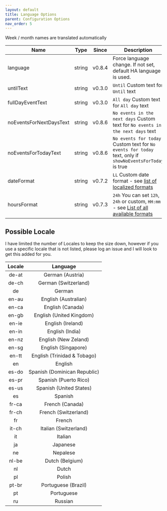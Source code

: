 ```yaml
---
layout: default
title: Language Options
parent: Configuration Options
nav_order: 5
---
```


Week / month names are translated automatically

| Name                    |  Type  | Since  | Description                                                                                                                               |
| ----------------------- | :----: | :----: | ----------------------------------------------------------------------------------------------------------------------------------------- |
| language                | string | v0.8.4 | Force language change. If not set, default HA language is used.                             |
| untilText               | string | v0.3.0 | `Until` Custom text for `Until` text                                                        |
| fullDayEventText        | string | v0.3.0 | `All day` Custom text for `All day` text                                                    |
| noEventsForNextDaysText | string | v0.8.6 | `No events in the next days` Custom text for `No events in the next days` text              |
| noEventsForTodayText    | string | v0.8.6 | `No events for today` Custom text for `No events for today` text, only if `showNoEventsForToday` is true  |
| dateFormat              | string | v0.7.2 | `LL` Custom date format - see [list of localized formats](https://day.js.org/docs/en/display/format#localized-formats) |
| hoursFormat             | string | v0.7.3 | `24h` You can set `12h`, `24h` or custom, `HH:mm` - see [List of all available formats](https://day.js.org/docs/en/display/format#list-of-all-available-formats) |

## Possible Locale

I have limited the number of Locales to keep the size down, however if you use
a specific locale that is not listed, please log an issue and I will look to
get this added for you.

| Locale | Language |
| :----: | :------: |
| de-at | German (Austria) |
| de-ch | German (Switzerland) |
| de | German |
| en-au | English (Australian) |
| en-ca | English (Canada) |
| en-gb | English (United Kingdom) |
| en-ie | English (Ireland) |
| en-in | English (India) |
| en-nz | English (New Zeland) |
| en-sg | English (Singapore) |
| en-tt | English (Trinidad & Tobago) |
| en | English |
| es-do | Spanish (Dominican Republic) |
| es-pr | Spanish (Puerto Rico) |
| es-us | Spanish (United States) |
| es | Spanish |
| fr-ca | French (Canada) |
| fr-ch | French (Switzerland) |
| fr | French |
| it-ch | Italian (Switzerland) |
| it | Italian |
| ja | Japanese |
| ne | Nepalese |
| nl-be | Dutch (Belgium) |
| nl | Dutch |
| pl | Polish |
| pt-br | Portuguese (Brazil) |
| pt | Portuguese |
| ru | Russian |















